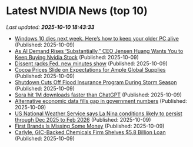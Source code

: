 # Latest NVIDIA News (top 10)
_Last updated: **2025-10-10 18:43:33**_

- [Windows 10 dies next week. Here’s how to keep your older PC alive](https://www.pcworld.com/article/2607888/windows-10-dies-next-week-heres-how-to-keep-your-older-pc-alive.html) (Published: 2025-10-09)
- [As AI Demand Rises ‘Substantially,” CEO Jensen Huang Wants You to Keep Buying Nvidia Stock](https://biztoc.com/x/ec080b83028bbc9b) (Published: 2025-10-09)
- [Dissent racks Fed, new minutes show](https://biztoc.com/x/5b6f7b2ebc38d07b) (Published: 2025-10-09)
- [Cocoa Prices Slide on Expectations for Ample Global Supplies](https://biztoc.com/x/e4de31376c40c615) (Published: 2025-10-09)
- [Shutdown Cuts Off Flood Insurance Program During Storm Season](https://biztoc.com/x/6379d2f65b32799f) (Published: 2025-10-09)
- [Sora hit 1M downloads faster than ChatGPT](https://biztoc.com/x/91b96b7329fc7e09) (Published: 2025-10-09)
- [Alternative economic data fills gap in government numbers](https://biztoc.com/x/deba1a2928aeefae) (Published: 2025-10-09)
- [US National Weather Service says La Nina conditions likely to persist through Dec 2025 to Feb 2026](https://biztoc.com/x/c6b043d3db5b0c01) (Published: 2025-10-09)
- [First Brands Is Missing Some Money](https://biztoc.com/x/9257aef6995a2355) (Published: 2025-10-09)
- [Carlyle, GIC-Backed Chemicals Firm Shelves $5.8 Billion Loan](https://biztoc.com/x/c9383c913d94bb0e) (Published: 2025-10-09)
